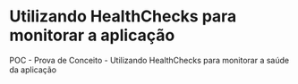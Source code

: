 # Utilizando HealthChecks para monitorar a aplicação 
POC - Prova de Conceito - Utilizando HealthChecks para monitorar a saúde da aplicação
